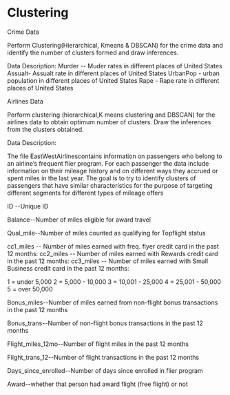 # Clustering

Crime Data

Perform Clustering(Hierarchical, Kmeans & DBSCAN)
for the crime data and identify the number of 
clusters formed and draw inferences.

Data Description:
Murder -- Muder rates in different places of 
United States
Assualt- Assualt rate in different places of 
United States
UrbanPop - urban population in different places of 
United States
Rape - Rape rate in different places of United States


Airlines Data

Perform clustering (hierarchical,K means clustering 
and DBSCAN) for the airlines data to obtain optimum 
number of clusters. 
Draw the inferences from the clusters obtained.

Data Description:
 
The file EastWestAirlinescontains information on 
passengers who belong to an airline’s frequent 
flier program. For each passenger the data include 
information on their mileage history and on 
different ways they accrued or spent miles in the 
last year. The goal is to try to identify clusters 
of passengers that have similar characteristics for 
the purpose of targeting different segments for 
different types of mileage offers

ID --Unique ID

Balance--Number of miles eligible for award travel

Qual_mile--Number of miles counted as qualifying for Topflight status

cc1_miles -- Number of miles earned with freq. flyer credit card in the past 12 months:
cc2_miles -- Number of miles earned with Rewards credit card in the past 12 months:
cc3_miles -- Number of miles earned with Small Business credit card in the past 12 months:

1 = under 5,000
2 = 5,000 - 10,000
3 = 10,001 - 25,000
4 = 25,001 - 50,000
5 = over 50,000

Bonus_miles--Number of miles earned from non-flight bonus transactions in the past 12 months

Bonus_trans--Number of non-flight bonus transactions in the past 12 months

Flight_miles_12mo--Number of flight miles in the past 12 months

Flight_trans_12--Number of flight transactions in the past 12 months

Days_since_enrolled--Number of days since enrolled in flier program

Award--whether that person had award flight (free flight) or not
